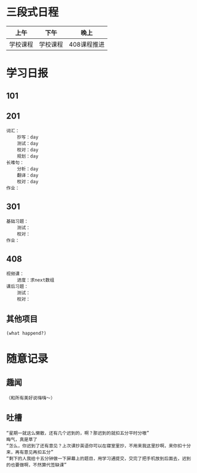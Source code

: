 # 三段式日程

| 上午   | 下午   | 晚上      |
| ---- | ---- | ------- |
| 学校课程 | 学校课程 | 408课程推进 |
# 学习日报
## 101
	
## 201
	词汇：
		抄写：day 
		测试：day 
		校对：day 
		规划：day 
	长难句：
		分析：day 
		翻译：day 
		校对：day 
	作业：
		
## 301
	基础习题：
		测试：
		校对：
	作业：
		
## 408
	视频课：
		进度：求next数组
	课后习题：
		测试：
		校对：
## 其他项目
	(what happend?)
# 随意记录
## 趣闻
	（和所有美好说嗨嗨～）
## 吐槽
	“星期一就这么懒散，还有几个迟到的，啊？那迟到的就扣五分平时分嗷”
	晦气，真是草了
	“怎么，你迟到了还有意见？上次课抄英语你可以在寝室里抄，不用来我这里抄啊，来你扣十分来，再有意见再扣五分”
	“剩下的人我给十五分钟做一下屏幕上的题目，用学习通提交，交完了把手机放到后面去，迟到的也要做啊，不然算代签缺课”
